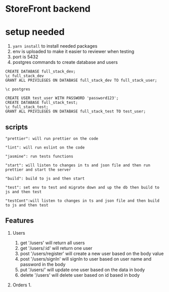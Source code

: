 # StoreFront backend
# setup needed 
1. `yarn install` to install needed packages
2. env is uploaded to make it easier to reviewer when testing
3. port is 5432
4. postgres commands to create database and users 
``` CREATE USER full_stack_user WITH PASSWORD 'password123';
CREATE DATABASE full_stack_dev;
\c full_stack_dev
GRANT ALL PRIVILEGES ON DATABASE full_stack_dev TO full_stack_user;

\c postgres

CREATE USER test_user WITH PASSWORD 'password123';
CREATE DATABASE full_stack_test;
\c full_stack_test;
GRANT ALL PRIVILEGES ON DATABASE full_stack_test TO test_user;

```

## scripts 
    "prettier": will run prettier on the code

    "lint": will run eslint on the code

    "jasmine": run tests functions

    "start": will listen to changes in ts and json file and then run prettier and start the server

    "build": build to js and then start

    "test": set env to test and migrate down and up the db then build to js and then test

    "testCont":will listen to changes in ts and json file and then build to js and then test 

## Features
1. Users
   1. get '/users' will return all users
   2. get '/users/:id' will return one user
   3. post '/users/register' will create a new user based on the body value
   4. post '/users/signIn' will signIn to user  based on user name and password in the body
   5. put '/users/' will update one user based on the data in body
   6. delete '/users' will delete user based on id based in body
   
2. Orders
   1. 
   
